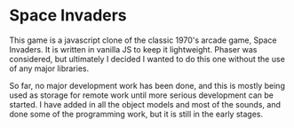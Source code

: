 # Space Invaders
This game is a javascript clone of the classic 1970's arcade game, Space Invaders. It is written in vanilla JS to keep it lightweight. Phaser was considered, but ultimately I decided I wanted to do this one without the use of any major libraries.

So far, no major development work has been done, and this is mostly being used as storage for remote work until more serious development can be started. I have added in all the object models and most of the sounds, and done some of the programming work, but it is still in the early stages. 